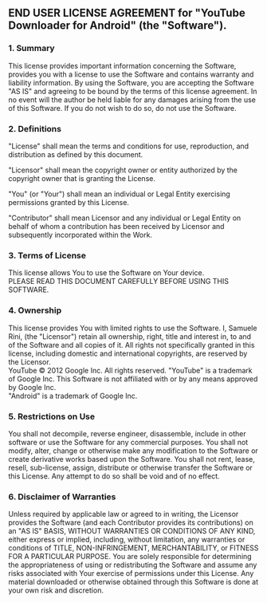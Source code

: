 ## END USER LICENSE AGREEMENT for "YouTube Downloader for Android" (the "Software").

### 1. Summary
This license provides important information concerning the Software, provides you with a license to use the Software and contains warranty and liability information.
By using the Software, you are accepting the Software "AS IS" and agreeing to be bound by the terms of this license agreement.
In no event will the author be held liable for any damages arising from the use of this Software.
If you do not wish to do so, do not use the Software.

### 2. Definitions
"License" shall mean the terms and conditions for use, reproduction, and distribution as defined by this document.

"Licensor" shall mean the copyright owner or entity authorized by the copyright owner that is granting the License.

"You" (or "Your") shall mean an individual or Legal Entity exercising permissions granted by this License.

"Contributor" shall mean Licensor and any individual or Legal Entity on behalf of whom a contribution has been received by Licensor and subsequently incorporated within the Work.

### 3. Terms of License
This license allows You to use the Software on Your device.   
PLEASE READ THIS DOCUMENT CAREFULLY BEFORE USING THIS SOFTWARE.

### 4. Ownership
This license provides You with limited rights to use the Software. I, Samuele Rini, (the "Licensor") retain all ownership, right, title and interest in, to and of the Software and all copies of it. All rights not specifically granted in this license, including domestic and international copyrights, are reserved by the Licensor.   
YouTube © 2012 Google Inc. All rights reserved. "YouTube" is a trademark of Google Inc. This Software is not affiliated with or by any means approved by Google Inc.    
"Android" is a trademark of Google Inc.

### 5. Restrictions on Use
You shall not decompile, reverse engineer, disassemble, include in other software or use the Software for any commercial purposes. You shall not modify, alter, change or otherwise make any modification to the Software or create derivative works based upon the Software. You shall not rent, lease, resell, sub-license, assign, distribute or otherwise transfer the Software or this License. Any attempt to do so shall be void and of no effect.

### 6. Disclaimer of Warranties
Unless required by applicable law or agreed to in writing, the Licensor provides the Software (and each Contributor provides its contributions) on an "AS IS" BASIS, WITHOUT WARRANTIES OR CONDITIONS OF ANY KIND, either express or implied, including, without limitation, any warranties or conditions of TITLE, NON-INFRINGEMENT, MERCHANTABILITY, or FITNESS FOR A PARTICULAR PURPOSE. You are solely responsible for determining the appropriateness of using or redistributing the Software and assume any risks associated with Your exercise of permissions under this License. Any material downloaded or otherwise obtained through this Software is done at your own risk and discretion.
